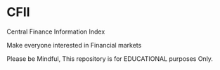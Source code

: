 # CFII
Central Finance Information Index

Make everyone interested in Financial markets

Please be Mindful, This repository is for EDUCATIONAL purposes Only.
